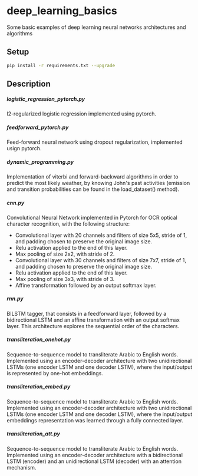 # deep_learning_basics
Some basic examples of deep learning neural networks architectures and algorithms

## Setup
```bash
pip install -r requirements.txt --upgrade
```

## Description
##### logistic_regression_pytorch.py

l2-regularized logistic regression implemented using pytorch.

##### feedforward_pytorch.py

Feed-forward neural network using dropout regularization, implemented usign pytorch.

##### dynamic_programming.py

Implementation of viterbi and forward-backward algorithms in order to predict the most likely weather, by knowing John's past activities (emission and transition probabilities can be found in the load_dataset() method).

##### cnn.py

Convolutional Neural Network implemented in Pytorch for OCR optical character recognition, with the following structure:
* Convolutional layer with 20 channels and filters of size 5x5, stride of 1, and padding chosen to preserve the original image size.
* Relu activation applied to the end of this layer.
* Max pooling of size 2x2, with stride of 2.
* Convolutional layer with 30 channels and filters of size 7x7, stride of 1, and padding chosen to preserve the original image size.
* Relu activation applied to the end of this layer.
* Max pooling of size 3x3, with stride of 3.
* Affine transformation followed by an output softmax layer.

##### rnn.py

BILSTM tagger, that consists in a feedforward layer, followed by a bidirectional LSTM and an affine transformation with an output softmax layer. This architecture explores the sequential order of the characters.

##### transliteration_onehot.py

Sequence-to-sequence model to transliterate Arabic to English words. Implemented using an encoder-decoder architecture with two unidirectional LSTMs (one encoder LSTM and one decoder LSTM), where the input/output is represented by one-hot embeddings.

##### transliteration_embed.py

Sequence-to-sequence model to transliterate Arabic to English words. Implemented using an encoder-decoder architecture with two unidirectional LSTMs (one encoder LSTM and one decoder LSTM), where the input/output embeddings representation was learned through a fully connected layer.

##### transliteration_att.py

Sequence-to-sequence model to transliterate Arabic to English words. Implemented using an encoder-decoder architecture with a bidirectional LSTM (encoder) and an unidirectional LSTM (decoder) with an attention mechanism.
